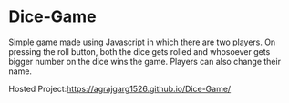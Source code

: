 # Dice-Game

Simple game made using Javascript in which there are two players. On pressing the roll button, both the dice gets rolled and
whosoever gets bigger number on the dice wins the game. Players can also change their name.

Hosted Project:https://agrajgarg1526.github.io/Dice-Game/
